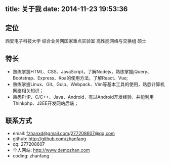 title: 关于我
date: 2014-11-23 19:53:36
---
## 定位
西安电子科技大学 综合业务网国家重点实验室 高性能网络与交换组 硕士

## 特长
- 熟练掌握HTML、CSS、JavaScript，了解Nodejs，熟练掌握jQuery、Bootstrap、Express、Koa的使用方法，了解React、Vue;
- 熟练掌握Linux、Git、Gulp、Webpack、Vim等基本工具的使用，熟悉计算机网络相关知识；
- 熟悉PHP、C/C++、Java、Android，有过Android开发经验，并能利用Thinkphp、J2EE开发网站后端；

## 联系方式
 - email: fzhanxd@gmail.com/277208607@qq.com
 - github: http://github.com/zhanfang
 - qq: 277208607
 - 个人网站: http://www.demozhan.com
 - coding: zhanfang


